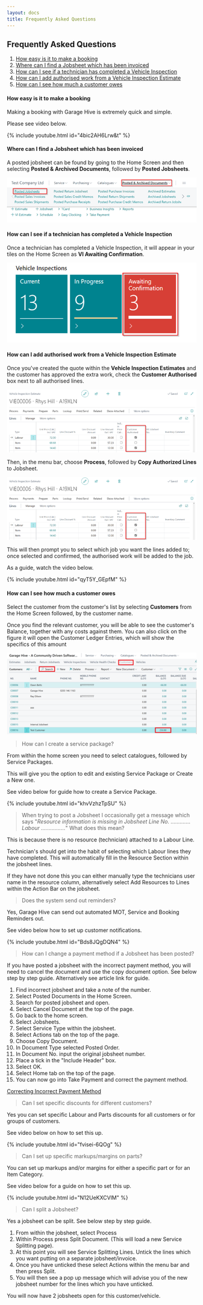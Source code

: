 ```yaml
---
layout: docs
title: Frequently Asked Questions
---
```


## Frequently Asked Questions

1. [How easy is it to make a booking](#how-easy-is-it-to-make-a-booking)
2. [Where can I find a Jobsheet which has been invoiced](#where-can-i-find-a-jobsheet-which-has-been-invoiced)
3. [How can I see if a technician has completed a Vehicle Inspection](#how-can-i-see-if-a-technician-has-completed-a-vehicle-inspection)
4. [How can I add authorised work from a Vehicle Inspection Estimate](#how-can-i-add-authorised-work-from-a-vehicle-inspection-estimate)
5. [How can I see how much a customer owes](#how-can-i-see-how-much-a-customer-owes)

#### How easy is it to make a booking

Making a booking with Garage Hive is extremely quick and simple. 

Please see video below. 

{% include youtube.html id="4bic2AH6Lrw&t" %}

#### Where can I find a Jobsheet which has been invoiced

A posted jobsheet can be found by going to the Home Screen and then selecting **Posted & Archived Documents**, followed by **Posted Jobsheets**. 

   ![](media/garagehive-faqs1.png)

#### How can I see if a technician has completed a Vehicle Inspection

Once a technician has completed a Vehicle Inspection, it will appear in your tiles on the Home Screen as **VI Awaiting Confirmation**.

   ![](media/garagehive-faqs2.png)

#### How can I add authorised work from a Vehicle Inspection Estimate

Once you've created the quote within the **Vehicle Inspection Estimates** and the customer has approved the extra work, check the **Customer Authorised** box next to all authorised lines. 

   ![](media/garagehive-faqs3.png)

Then, in the menu bar, choose **Process**, followed by **Copy Authorized Lines** to Jobsheet.

   ![](media/garagehive-faqs3.png)

This will then prompt you to select which job you want the lines added to; once selected and confirmed, the authorised work will be added to the job.

As a guide, watch the video below.

{% include youtube.html id="qyT5Y_GEpfM" %}

#### How can I see how much a customer owes

Select the customer from the customer's list by selecting **Customers** from the Home Screen followed, by the customer name. 

Once you find the relevant customer, you will be able to see the customer's Balance, together with any costs against them. You can also click on the figure it will open the Customer Ledger Entries, which will show the specifics of this amount 

![](media/garagehive-faqs4.png)


>   How can I create a service package? 

From within the home screen you need to select catalogues, followed by Service Packages. 

This will give you the option to edit and existing Service Package or Create a New one. 

See video below for guide how to create a Service Package. 

{% include youtube.html id="khvVzhzTpSU" %}

>   When trying to post a Jobsheet I occasionally get a message which says "*Resource information is missing in Jobsheet Line No. ............. Labour ................*" What does this mean?

This is because there is no resource (technician) attached to a Labour Line. 

Technician's should get into the habit of selecting which Labour lines they have completed. This will automatically fill in the Resource Section within the jobsheet lines. 

If they have not done this you can either manually type the technicians user name in the resource column, alternatively select Add Resources to Lines within the Action Bar on the jobsheet. 

>   Does the system send out reminders?

Yes, Garage Hive can send out automated MOT, Service and Booking Reminders out. 

See video below how to set up customer notifications. 

{% include youtube.html id="Bds8JQgDQN4" %}

>   How can I change a payment method if a Jobsheet has been posted?

If you have posted a jobsheet with the incorrect payment method, you will need to cancel the document and use the copy document option. See below step by step guide. Alternatively see article link for guide. 

1. Find incorrect jobsheet and take a note of the number. 
2.  Select Posted Documents in the Home Screen. 
3.  Search for posted jobsheet and open. 
4.  Select Cancel Document at the top of the page. 
5.  Go back to the home screen. 
6.  Select Jobsheets. 
7.  Select Service Type within the jobsheet. 
8.  Select Actions tab on the top of the page. 
9.  Choose Copy Document. 
10.  In Document Type selected Posted Order. 
11. In Document No. input the original jobsheet number. 
12. Place a tick in the "Include Header" box. 
13. Select OK. 
14. Select Home tab on the top of the page.
15. You can now go into Take Payment and correct the payment method. 

[Correcting Incorrect Payment Method](/docs/garagehive-jobsheet-cancel-and-correct.html "Correcting Incorrect Payment Method")

>   Can I set specific discounts for different customers? 

Yes you can set specific Labour and Parts discounts for all customers or for groups of customers. 

See video below on how to set this up. 

{% include youtube.html id="fvisei-6QOg" %}

>   Can I set up specific markups/margins on parts? 

You can set up markups and/or margins for either a specific part or for an Item Category. 

See video below for a guide on how to set this up. 

{% include youtube.html id="N12UeKXCVlM" %}

>   Can I split a Jobsheet? 

Yes a jobsheet can be split. See below step by step guide. 

1.  From within the jobsheet, select Process 
2.  Within Process press Split Document. (This will load a new Service Splitting page). 
3.  At this point you will see Service Splitting Lines. Untick the lines which you want putting on a separate jobsheet/invoice.
4.  Once you have unticked these select Actions within the menu bar and then press Split. 
5.  You will then see a pop up message which will advise you of the new jobsheet number for the lines which you have unticked. 

You will now have 2 jobsheets open for this customer/vehicle.